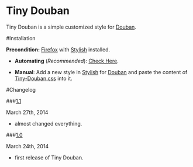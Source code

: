 Tiny Douban
===========

Tiny Douban is a simple customized style for [Douban](http://www.douban.com).

#Installation

**Precondition:** [Firefox](https://www.mozilla.org/en-US/firefox/new/) with [Stylish](https://addons.mozilla.org/en-US/firefox/addon/stylish/) installed.

- **Automating** (*Recommended*): [Check Here](http://userstyles.org/styles/90123/tiny-douban).

- **Manual**: Add a new style in [Stylish](https://addons.mozilla.org/en-US/firefox/addon/stylish/) for [Douban](http://www.douban.com) and paste the content of [Tiny-Douban.css](/Tiny-Douban.css) into it.

#Changelog

###<a href="#changelog-1.1" id="changelog-1.1">1.1</a>

March 27th, 2014

- almost changed everything.

###<a href="#changelog-1.0" id="changelog-1.0">1.0</a>

March 24th, 2014

- first release of Tiny Douban.